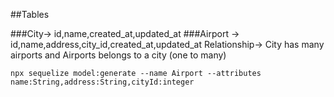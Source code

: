 

<!-- Line Number 41 from the project -->
##Tables

###City-> id,name,created_at,updated_at
###Airport -> id,name,address,city_id,created_at,updated_at
 Relationship-> City has many airports and Airports belongs to a city (one to many)
 ```
 npx sequelize model:generate --name Airport --attributes
 name:String,address:String,cityId:integer
```

